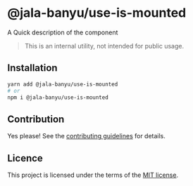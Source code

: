 # @jala-banyu/use-is-mounted

A Quick description of the component

> This is an internal utility, not intended for public usage.

## Installation

```sh
yarn add @jala-banyu/use-is-mounted
# or
npm i @jala-banyu/use-is-mounted
```

## Contribution

Yes please! See the
[contributing guidelines](https://github.com/Atnic/banyu/blob/master/CONTRIBUTING.md)
for details.

## Licence

This project is licensed under the terms of the
[MIT license](https://github.com/Atnic/banyu/blob/master/LICENSE).
